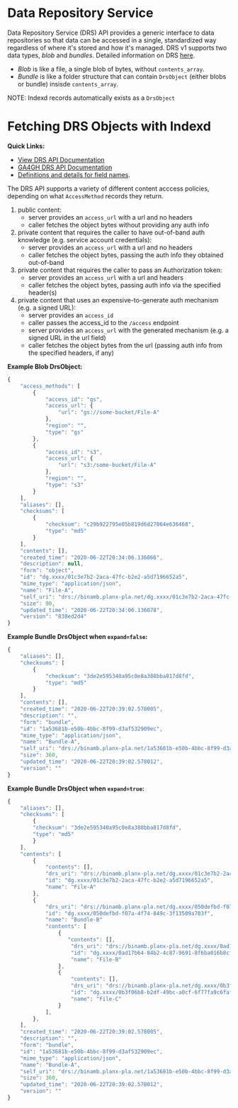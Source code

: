 # Data Repository Service

Data Repository Service (DRS) API provides a generic interface to data repositories so that data can be accessed in a single, standardized way regardless of where it's stored  and how it's managed. DRS v1 supports two data types, *blob* and *bundles*. Detailed information on DRS [here](https://github.com/ga4gh/data-repository-service-schemas).
* *Blob* is like a file, a single blob of bytes, without `contents_array`. 
* *Bundle* is like a folder structure that can contain `DrsObject` (either blobs or bundle) insisde `contents_array`.

NOTE: Indexd records automatically exists as a `DrsObject`

# Fetching DRS Objects with Indexd 
**Quick Links:**
* [View DRS API Documentation](http://petstore.swagger.io/?url=https://raw.githubusercontent.com/uc-cdis/Indexd/master/openapis/swagger.yaml#/DRS)
* [GA4GH DRS API Documentation](https://ga4gh.github.io/data-repository-service-schemas/swagger-ui/#/DataRepositoryService/)
* [Definitions and details for field names](https://ga4gh.github.io/data-repository-service-schemas/docs/#_drsobject).

The DRS API supports a variety of different content acccess policies, depending on what `AccessMethod` records they return. 

1. public content:
    - server provides an `access_url` with a url and no headers
    - caller fetches the object bytes without providing any auth info
2. private content that requires the caller to have out-of-band auth knowledge (e.g. service account credentials):
    - server provides an `access_url` with a url and no headers
    - caller fetches the object bytes, passing the auth info they obtained out-of-band
3. private content that requires the caller to pass an Authorization token:
    - server provides an `access_url` with a url and headers
    - caller fetches the object bytes, passing auth info via the specified header(s)
4. private content that uses an expensive-to-generate auth mechanism (e.g. a signed URL):
    - server provides an `access_id`
    - caller passes the access_id to the `/access` endpoint
    - server provides an `access_url` with the generated mechanism (e.g. a signed URL in the url field)
    - caller fetches the object bytes from the url (passing auth info from the specified headers, if any)

**Example Blob DrsObject:**
```javascript
{
    "access_methods": [
        {
            "access_id": "gs",
            "access_url": {
                "url": "gs://some-bucket/File-A"
            },
            "region": "",
            "type": "gs"
        },
        {
            "access_id": "s3",
            "access_url": {
                "url": "s3:/some-bucket/File-A"
            },
            "region": "",
            "type": "s3"
        }
    ],
    "aliases": [],
    "checksums": [
        {
            "checksum": "c29b922795e05b819d6d27064e636468",
            "type": "md5"
        }
    ],
    "contents": [],
    "created_time": "2020-06-22T20:34:06.136066",
    "description": null,
    "form": "object",
    "id": "dg.xxxx/01c3e7b2-2aca-47fc-b2e2-a5d7196652a5",
    "mime_type": "application/json",
    "name": "File-A",
    "self_uri": "drs://binamb.planx-pla.net/dg.xxxx/01c3e7b2-2aca-47fc-b2e2-a5d7196652a5",
    "size": 90,
    "updated_time": "2020-06-22T20:34:06.136078",
    "version": "838ed2d4"
}
```

**Example Bundle DrsObject when `expand=false`:**
```javascript
{
    "aliases": [],
    "checksums": [
        {
            "checksum": "3de2e595340a95c0e8a388bba817d8fd",
            "type": "md5"
        }
    ],
    "contents": [],
    "created_time": "2020-06-22T20:39:02.578005",
    "description": "",
    "form": "bundle",
    "id": "1a53681b-e50b-4bbc-8f99-d3af532909ec",
    "mime_type": "application/json",
    "name": "Bundle-A",
    "self_uri": "drs://binamb.planx-pla.net/1a53681b-e50b-4bbc-8f99-d3af532909ec",
    "size": 360,
    "updated_time": "2020-06-22T20:39:02.578012",
    "version": ""
}
```

**Example Bundle DrsObject when `expand=true`:**
```javascript
{
    "aliases": [],
    "checksums": [
        {
        "checksum": "3de2e595340a95c0e8a388bba817d8fd",
        "type": "md5"
        }
    ],
    "contents": [
        {
            "contents": [],
            "drs_uri": "drs://binamb.planx-pla.net/dg.xxxx/01c3e7b2-2aca-47fc-b2e2-a5d7196652a5",
            "id": "dg.xxxx/01c3e7b2-2aca-47fc-b2e2-a5d7196652a5",
            "name": "File-A"
        },
        {
            "drs_uri": "drs://binamb.planx-pla.net/dg.xxxx/050defbd-f07a-4f74-849c-3f13509a703f",
            "id": "dg.xxxx/050defbd-f07a-4f74-849c-3f13509a703f",
            "name": "Bundle-B"
            "contents": [
                {
                   "contents": [],
                    "drs_uri": "drs://binamb.planx-pla.net/dg.xxxx/0ad17b64-84b2-4c87-9691-8f6ba016b8cf",
                    "id": "dg.xxxx/0ad17b64-84b2-4c87-9691-8f6ba016b8cf",
                    "name": "File-B"
                },
                {
                    "contents": [],
                    "drs_uri": "drs://binamb.planx-pla.net/dg.xxxx/0b3f06b8-b2df-49bc-a0cf-6f77fa9c6faf",
                    "id": "dg.xxxx/0b3f06b8-b2df-49bc-a0cf-6f77fa9c6faf",
                    "name": "File-C"
                }
            ],
        },
    ],
    "created_time": "2020-06-22T20:39:02.578005",
    "description": "",
    "form": "bundle",
    "id": "1a53681b-e50b-4bbc-8f99-d3af532909ec",
    "mime_type": "application/json",
    "name": "Bundle-A",
    "self_uri": "drs://binamb.planx-pla.net/1a53681b-e50b-4bbc-8f99-d3af532909ec",
    "size": 360,
    "updated_time": "2020-06-22T20:39:02.578012",
    "version": ""
}

````
